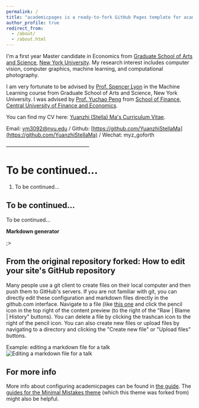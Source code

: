 ```yaml
---
permalink: /
title: "academicpages is a ready-to-fork GitHub Pages template for academic personal websites"
author_profile: true
redirect_from: 
  - /about/
  - /about.html
---
```


I'm a first year Master candidate in Economics from [Graduate School of Arts and Science](https://gsas.nyu.edu/), [New York University](https://www.nyu.edu/). My research interest includes computer vision, computer graphics, machine learning, and computational photography.

I am very fortunate to be advised by [Prof. Spencer Lyon](https://sglyon.github.io/) in the Machine Learning course from Graduate School of Arts and Science, New York University. I was advised by [Prof. Yuchao Peng](https://sf.cufe.edu.cn/info/1112/13539.htm) from [School of Finance](https://sf.cufe.edu.cn/), [Central University of Finance and Economics](https://www.cufe.edu.cn/index.htm).

You can find my CV here: [Yuanzhi (Stella) Ma's Curriculum Vitae](../assets/Curriculum_Vitae.pdf).

Email: [ym3092@nyu.edu](mailto:ym3092@nyu.edu) / Github: [https://github.com/YuanzhiStellaMa](https://github.com/YuanzhiStellaMa) / Wechat: myz_goforth


————————————————


To be continued...
======
1. To be continued...

To be continued...
------
To be continued... 

**Markdown generator**

;>

From the original repository forked: How to edit your site's GitHub repository
------
Many people use a git client to create files on their local computer and then push them to GitHub's servers. If you are not familiar with git, you can directly edit these configuration and markdown files directly in the github.com interface. Navigate to a file (like [this one](https://github.com/academicpages/academicpages.github.io/blob/master/_talks/2012-03-01-talk-1.md) and click the pencil icon in the top right of the content preview (to the right of the "Raw | Blame | History" buttons). You can delete a file by clicking the trashcan icon to the right of the pencil icon. You can also create new files or upload files by navigating to a directory and clicking the "Create new file" or "Upload files" buttons. 

Example: editing a markdown file for a talk
![Editing a markdown file for a talk](/images/editing-talk.png)

For more info
------
More info about configuring academicpages can be found in [the guide](https://academicpages.github.io/markdown/). The [guides for the Minimal Mistakes theme](https://mmistakes.github.io/minimal-mistakes/docs/configuration/) (which this theme was forked from) might also be helpful.
